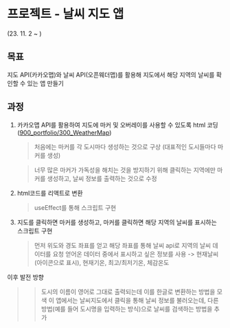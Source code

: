 # 프로젝트 - 날씨 지도 앱 
(23. 11. 2 ~ )

## 목표

지도 API(카카오맵)와 날씨 API(오픈웨더맵)를 활용해 지도에서 해당 지역의 날씨를 확인할 수 있는 앱 만들기

## 과정

1. 카카오맵 API를 활용하여 지도에 마커 및 오버레이를 사용할 수 있도록 html 코딩 ([900_portfolio/300_WeatherMap](https://github.com/WOONG-riginal/front-end/tree/main/900_portfolio/300_WeatherMap))
   
   > 처음에는 마커를 각 도시마다 생성하는 것으로 구상 (대표적인 도시들마다 마커를 생성)
   
   > 너무 많은 마커가 가독성을 해치는 것을 방지하기 위해 클릭하는 지역에만 마커를 생성하고, 날씨 정보를 출력하는 것으로 수정

2. html코드를 리액트로 변환
   
   > useEffect를 통해 스크립트 구현
   
3. 지도를 클릭하면 마커를 생성하고, 마커를 클릭하면 해당 지역의 날씨를 표시하는 스크립트 구현

   > 먼저 위도와 경도 좌표를 얻고
   > 해당 좌표를 통해 날씨 api로 지역의 날씨 데이터를 요청
   > 얻어온 데이터 중에서 표시하고 싶은 정보를 사용 -> 현재날씨(아이콘으로 표시), 현재기온, 최고/최저기온, 체감온도


이후 발전 방향
>> 도시의 이름이 영어로 그대로 출력되는데 이를 한글로 변환하는 방법을 모색
>> 이 앱에서는 날씨지도에서 클릭을 통해 날씨 정보를 불러오는데, 다른 방법(예를 들어 도시명을 입력하는 방식)으로 날씨를 검색하는 방법을 추가
